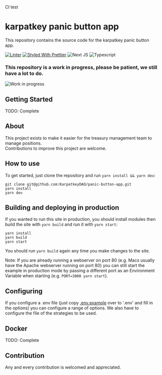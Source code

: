 CI test
# karpatkey panic button app

This repository contains the source code for the karpatkey panic button app.

[![Linter](https://github.com/KarpatkeyDAO/panic-button-app/workflows/linter/badge.svg)](https://github.com/KarpatkeyDAO/panic-button-app/actions?query=workflow%3Alinter)
[![Styled With Prettier](https://img.shields.io/badge/code_style-prettier-ff69b4.svg)](https://prettier.io/)
![Next JS](https://img.shields.io/badge/Next%20JS-13.4.13-blue)
![Typescript](https://img.shields.io/badge/Typescript-5.1.6-blue)

### This repository is a work in progress, please be patient, we still have a lot to do.

![Work in progress](https://media.giphy.com/media/JomVilU47wifhL9FSQ/giphy.gif)

## Getting Started

TODO: Complete

## About

This project exists to make it easier for the treasury management team to manage positions.  
Contributions to improve this project are welcome.

## How to use

To get started, just clone the repository and run `yarn install && yarn dev`:

    git clone git@github.com:KarpatkeyDAO/panic-button-app.git
    yarn install
    yarn dev

## Building and deploying in production

If you wanted to run this site in production, you should install modules then build the site with `yarn build` and run it with `yarn start`:

    yarn install
    yarn build
    yarn start

You should run `yarn build` again any time you make changes to the site.

Note: If you are already running a webserver on port 80 (e.g. Macs usually have the Apache webserver running on port 80) you can still start the example in production mode by passing a different port as an Environment Variable when starting (e.g. `PORT=3000 yarn start`).

## Configuring

If you configure a .env file (just copy [.env.example](https://github.com/KarpatkeyDAO/panic-button-app/blob/develop/.env.example) over to '.env' and fill in the options) you can configure a range of options.
We also have to configure the file of the strategies to be used.

## Docker

TODO: Complete

## Contribution

Any and every contribution is welcomed and appreciated.
